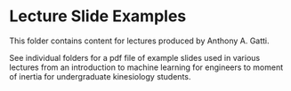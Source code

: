 # Lecture Slide Examples

This folder contains content for lectures produced by Anthony A. Gatti.

See individual folders for a pdf file of example slides used in various lectures from an introduction to machine learning for engineers to moment of inertia for undergraduate kinesiology students.